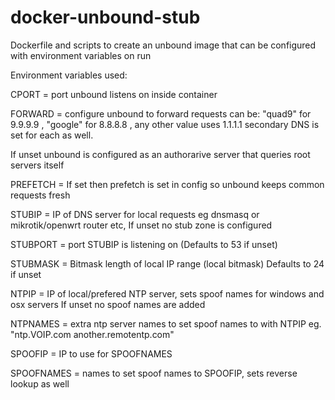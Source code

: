 # docker-unbound-stub
Dockerfile and scripts to create an unbound image that can be configured with environment variables on run

Environment  variables used:

CPORT = port unbound listens on inside container

FORWARD = configure unbound to forward requests can be: 
"quad9" for 9.9.9.9 , "google" for 8.8.8.8 , any other value uses 1.1.1.1 
secondary DNS is set for each as well.

If unset unbound is configured as an authorarive server that queries root servers itself

PREFETCH = If set then prefetch is set in config so unbound keeps common requests fresh

STUBIP = IP of DNS server for local requests eg dnsmasq or mikrotik/openwrt router etc,
If unset no stub zone is configured

STUBPORT = port STUBIP is listening on (Defaults to 53 if unset)

STUBMASK = Bitmask length of local IP range (local bitmask) Defaults to 24 if unset

NTPIP = IP of local/prefered NTP server, sets spoof names for windows and osx servers
If unset no spoof names are added 

NTPNAMES = extra ntp server names to set spoof names to with NTPIP
eg. "ntp.VOIP.com another.remotentp.com"

SPOOFIP = IP to use for SPOOFNAMES

SPOOFNAMES = names to set spoof names to SPOOFIP, sets reverse lookup as well

